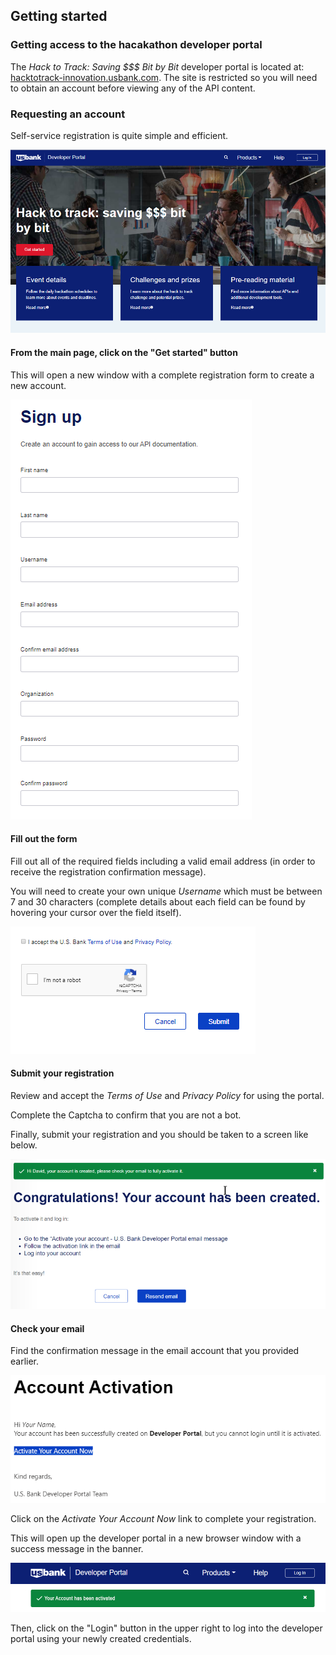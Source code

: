 ## Getting started

### Getting access to the hacakathon developer portal

The *Hack to Track: Saving $$$ Bit by Bit* developer portal is located at: [hacktotrack-innovation.usbank.com](https://hacktotrack-innovation.usbank.com). The site is restricted so you will need to obtain an account before viewing any of the API content.

### Requesting an account

Self-service registration is quite simple and efficient.

![home page](img/StartPage.PNG)

#### From the main page, click on the "Get started" button
This will open a new window with a complete registration form to create a new account.

![sign up form](img/SignUpForm.PNG)

#### Fill out the form
Fill out all of the required fields including a valid email address (in order to receive the registration confirmation message).

You will need to create your own unique *Username* which must be between 7 and 30 characters (complete details about each field can be found by hovering your cursor over the field itself).

![submit form](img/AcceptSubmit.PNG)
#### Submit your registration

Review and accept the *Terms of Use* and *Privacy Policy* for using the portal.

Complete the Captcha to confirm that you are not a bot.

Finally, submit your registration and you should be taken to a screen like below.

![congrats](img/CongratsGood.PNG)

#### Check your email
Find the confirmation message in the email account that you provided earlier.

![email](img/Email.PNG)

Click on the *Activate Your Account Now* link to complete your registration.

This will open up the developer portal in a new browser window with a success message in the banner.

![account activated](img/AccountActivated.png)

Then, click on the "Login" button in the upper right to log into the developer portal using your newly created credentials.
